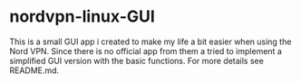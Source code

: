 # nordvpn-linux-GUI
This is a small GUI app i created to make my life a bit easier when using the Nord VPN. Since there is no official app from them a tried to implement a simplified GUI version with the basic functions. For more details see README.md.
